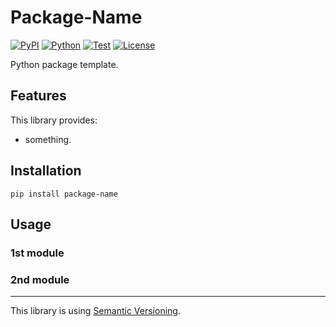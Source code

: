 # Package-Name

[![PyPI](https://img.shields.io/pypi/v/package-name.svg?label=PyPI&style=flat-square)](https://pypi.org/pypi/package-name/)
[![Python](https://img.shields.io/pypi/pyversions/package-name.svg?label=Python&color=yellow&style=flat-square)](https://pypi.org/pypi/package-name/)
[![Test](https://img.shields.io/github/workflow/status/necst-telescope/Package-Name/Test?logo=github&label=Test&style=flat-square)](https://github.com/necst-telescope/Package-Name/actions)
[![License](https://img.shields.io/badge/license-MIT-blue.svg?label=License&style=flat-square)](LICENSE)

Python package template.

## Features

This library provides:

- something.

## Installation

```shell
pip install package-name
```

## Usage

### 1st module

### 2nd module

---

This library is using [Semantic Versioning](https://semver.org).
